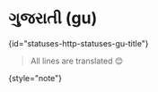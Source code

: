 # ગુજરાતી (gu)
{id="statuses-http-statuses-gu-title"}

> All lines are translated 😊
>
{style="note"}
